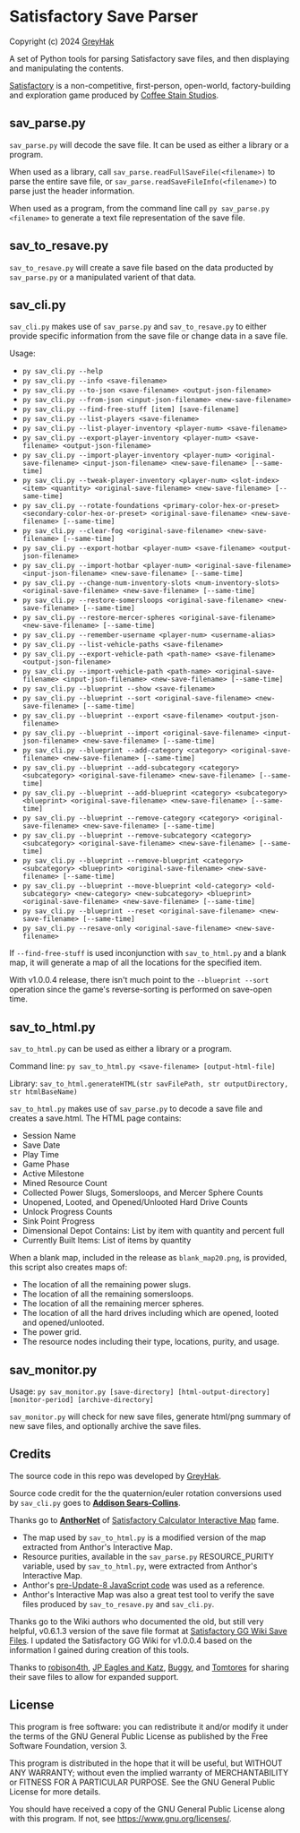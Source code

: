 # Satisfactory Save Parser

Copyright (c) 2024 [GreyHak](https://github.com/GreyHak)

A set of Python tools for parsing Satisfactory save files, and then displaying
and manipulating the contents.

[Satisfactory](https://www.satisfactorygame.com/) is a non-competitive,
first-person, open-world, factory-building and exploration game produced by
[Coffee Stain Studios](https://www.coffeestain.com/).

## sav_parse.py

`sav_parse.py` will decode the save file.  It can be used as either a library
or a program.

When used as a library, call `sav_parse.readFullSaveFile(<filename>)` to
parse the entire save file, or `sav_parse.readSaveFileInfo(<filename>)` to
parse just the header information.

When used as a program, from the command line call `py sav_parse.py <filename>`
to generate a text file representation of the save file.

## sav_to_resave.py

`sav_to_resave.py` will create a save file based on the data producted by
`sav_parse.py` or a manipulated varient of that data.

## sav_cli.py

`sav_cli.py` makes use of `sav_parse.py` and `sav_to_resave.py` to either
provide specific information from the save file or change data in a save file.

Usage:
  - `py sav_cli.py --help`
  - `py sav_cli.py --info <save-filename>`
  - `py sav_cli.py --to-json <save-filename> <output-json-filename>`
  - `py sav_cli.py --from-json <input-json-filename> <new-save-filename>`
  - `py sav_cli.py --find-free-stuff [item] [save-filename]`
  - `py sav_cli.py --list-players <save-filename>`
  - `py sav_cli.py --list-player-inventory <player-num> <save-filename>`
  - `py sav_cli.py --export-player-inventory <player-num> <save-filename> <output-json-filename>`
  - `py sav_cli.py --import-player-inventory <player-num> <original-save-filename> <input-json-filename> <new-save-filename> [--same-time]`
  - `py sav_cli.py --tweak-player-inventory <player-num> <slot-index> <item> <quantity> <original-save-filename> <new-save-filename> [--same-time]`
  - `py sav_cli.py --rotate-foundations <primary-color-hex-or-preset> <secondary-color-hex-or-preset> <original-save-filename> <new-save-filename> [--same-time]`
  - `py sav_cli.py --clear-fog <original-save-filename> <new-save-filename> [--same-time]`
  - `py sav_cli.py --export-hotbar <player-num> <save-filename> <output-json-filename>`
  - `py sav_cli.py --import-hotbar <player-num> <original-save-filename> <input-json-filename> <new-save-filename> [--same-time]`
  - `py sav_cli.py --change-num-inventory-slots <num-inventory-slots> <original-save-filename> <new-save-filename> [--same-time]`
  - `py sav_cli.py --restore-somersloops <original-save-filename> <new-save-filename> [--same-time]`
  - `py sav_cli.py --restore-mercer-spheres <original-save-filename> <new-save-filename> [--same-time]`
  - `py sav_cli.py --remember-username <player-num> <username-alias>`
  - `py sav_cli.py --list-vehicle-paths <save-filename>`
  - `py sav_cli.py --export-vehicle-path <path-name> <save-filename> <output-json-filename>`
  - `py sav_cli.py --import-vehicle-path <path-name> <original-save-filename> <input-json-filename> <new-save-filename> [--same-time]`
  - `py sav_cli.py --blueprint --show <save-filename>`
  - `py sav_cli.py --blueprint --sort <original-save-filename> <new-save-filename> [--same-time]`
  - `py sav_cli.py --blueprint --export <save-filename> <output-json-filename>`
  - `py sav_cli.py --blueprint --import <original-save-filename> <input-json-filename> <new-save-filename> [--same-time]`
  - `py sav_cli.py --blueprint --add-category <category> <original-save-filename> <new-save-filename> [--same-time]`
  - `py sav_cli.py --blueprint --add-subcategory <category> <subcategory> <original-save-filename> <new-save-filename> [--same-time]`
  - `py sav_cli.py --blueprint --add-blueprint <category> <subcategory> <blueprint> <original-save-filename> <new-save-filename> [--same-time]`
  - `py sav_cli.py --blueprint --remove-category <category> <original-save-filename> <new-save-filename> [--same-time]`
  - `py sav_cli.py --blueprint --remove-subcategory <category> <subcategory> <original-save-filename> <new-save-filename> [--same-time]`
  - `py sav_cli.py --blueprint --remove-blueprint <category> <subcategory> <blueprint> <original-save-filename> <new-save-filename> [--same-time]`
  - `py sav_cli.py --blueprint --move-blueprint <old-category> <old-subcategory> <new-category> <new-subcategory> <blueprint> <original-save-filename> <new-save-filename> [--same-time]`
  - `py sav_cli.py --blueprint --reset <original-save-filename> <new-save-filename> [--same-time]`
  - `py sav_cli.py --resave-only <original-save-filename> <new-save-filename>`

If `--find-free-stuff` is used inconjunction with `sav_to_html.py` and a blank
map, it will generate a map of all the locations for the specified item.

With v1.0.0.4 release, there isn't much point to the `--blueprint --sort`
operation since the game's reverse-sorting is performed on save-open time.

## sav_to_html.py

`sav_to_html.py` can be used as either a library or a program.

Command line: `py sav_to_html.py <save-filename> [output-html-file]`

Library: `sav_to_html.generateHTML(str savFilePath, str outputDirectory, str htmlBaseName)`

`sav_to_html.py` makes use of `sav_parse.py` to decode a save file and creates
a save.html.  The HTML page contains:
  - Session Name
  - Save Date
  - Play Time
  - Game Phase
  - Active Milestone
  - Mined Resource Count
  - Collected Power Slugs, Somersloops, and Mercer Sphere Counts
  - Unopened, Looted, and Opened/Unlooted Hard Drive Counts
  - Unlock Progress Counts
  - Sink Point Progress
  - Dimensional Depot Contains: List by item with quantity and percent full
  - Currently Built Items: List of items by quantity

When a blank map, included in the release as `blank_map20.png`,
is provided, this script also creates maps of:
  - The location of all the remaining power slugs.
  - The location of all the remaining somersloops.
  - The location of all the remaining mercer spheres.
  - The location of all the hard drives including which are opened, looted and
    opened/unlooted.
  - The power grid.
  - The resource nodes including their type, locations, purity, and usage.

## sav_monitor.py

Usage: `py sav_monitor.py [save-directory] [html-output-directory] [monitor-period] [archive-directory]`

`sav_monitor.py` will check for new save files, generate html/png summary of
new save files, and optionally archive the save files.

## Credits

The source code in this repo was developed by [GreyHak](https://github.com/GreyHak).

Source code credit for the the quaternion/euler rotation conversions used by
`sav_cli.py` goes to [**Addison Sears-Collins**](https://automaticaddison.com).

Thanks go to **[AnthorNet](https://github.com/AnthorNet)** of [Satisfactory
Calculator Interactive Map](https://satisfactory-calculator.com/en/interactive-map)
fame.
* The map used by `sav_to_html.py` is a modified version of the map extracted
  from Anthor's Interactive Map.
* Resource purities, available in the `sav_parse.py` RESOURCE_PURITY variable,
  used by `sav_to_html.py`, were extracted from Anthor's Interactive Map.
* Anthor's [pre-Update-8 JavaScript code](https://github.com/AnthorNet/SC-InteractiveMap/blob/dev/src/SaveParser/Read.js)
  was used as a reference.
* Anthor's Interactive Map was also a great test tool to verify the save files
  produced by `sav_to_resave.py` and `sav_cli.py`.

Thanks go to the Wiki authors who documented the old, but still very helpful,
v0.6.1.3 version of the save file format at
[Satisfactory GG Wiki Save Files](https://satisfactory.wiki.gg/wiki/Save_files#Save_file_format).
I updated the Satisfactory GG Wiki for v1.0.0.4 based on the information I
gained during creation of this tools.

Thanks to
[robison4th](https://github.com/robison4th),
[JP Eagles and Katz](https://www.youtube.com/channel/UCgIwAJga0I6i68bWfwPdj1w),
[Buggy](https://github.com/Buggy123), and
[Tomtores](https://github.com/Tomtores)
for sharing their save files to allow for expanded support.

## License

This program is free software: you can redistribute it and/or modify
it under the terms of the GNU General Public License as published by
the Free Software Foundation, version 3.

This program is distributed in the hope that it will be useful, but
WITHOUT ANY WARRANTY; without even the implied warranty of
MERCHANTABILITY or FITNESS FOR A PARTICULAR PURPOSE. See the GNU
General Public License for more details.

You should have received a copy of the GNU General Public License
along with this program. If not, see <https://www.gnu.org/licenses/>.
